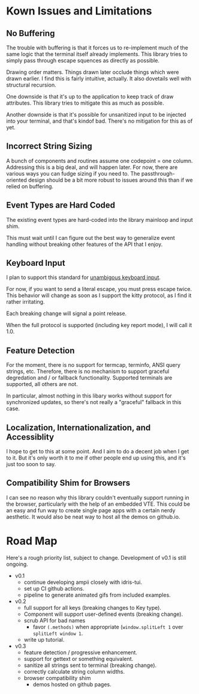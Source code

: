 # Kown Issues and Limitations

## No Buffering

The trouble with buffering is that it forces us to re-implement much
of the same logic that the terminal itself already implements. This
library tries to simply pass through escape squences as directly as
possible.

Drawing order matters. Things drawn later occlude things which were
drawn earlier. I find this is fairly intuitive, actually. It also
dovetails well with structural recursion.

One downside is that it's up to the application to keep track of draw
attributes. This library tries to mitigate this as much as possible.

Another downside is that it's possible for unsanitized input to be
injected into your terminal, and that's kindof bad. There's no
mitigation for this as of yet.

## Incorrect String Sizing

A bunch of components and routines assume one codepoint = one
column. Addressing this is a big deal, and will happen later. For now,
there are various ways you can fudge sizing if you need to. The
passthrough-oriented design should be a bit more robust to issues
around this than if we relied on buffering.

## Event Types are Hard Coded

The existing event types are hard-coded into the library mainloop and
input shim.

This must wait until I can figure out the best way to generalize event
handling without breaking other features of the API that I enjoy.

## <a name="kbd">Keyboard Input

I plan to support this standard for [unambigous keyboard
input](https://sw.kovidgoyal.net/kitty/keyboard-protocol/).

For now, if you want to send a literal escape, you must press escape
twice. This behavior will change as soon as I support the kitty
protocol, as I find it rather irritating.

Each breaking change will signal a point release.

When the full protocol is supported (including key report mode), I
will call it 1.0.

## Feature Detection

For the moment, there is no support for termcap, terminfo, ANSI query
strings, etc. Therefore, there is no mechanism to support graceful
degredation and / or fallback functionality. Supported terminals are
supported, all others are not.

In particular, almost nothing in this libary works without support for
synchronized updates, so there's not really a "graceful" fallback in
this case.

## Localization, Internationalization, and Accessiblity

I hope to get to this at some point. And I aim to do a decent job when
I get to it. But it's only worth it to me if other people end up using
this, and it's just too soon to say.

## Compatibility Shim for Browsers

I can see no reason why this library couldn't eventually support
running in the browser, particularly with the help of an embedded
VTE. This could be an easy and fun way to create single page apps with
a certain nerdy aesthetic. It would also be neat way to host all the
demos on github.io.

# Road Map

Here's a rough priority list, subject to change. Development of v0.1
is still ongoing.

- v0.1
  - continue developing ampii closely with idris-tui.
  - set up CI github actions.
  - pipeline to generate animated gifs from included examples.
- v0.2
  - full support for all keys (breaking changes to Key type).
  - Component will support user-defined events (breaking change).
  - scrub API for bad names
	- favor `(.methods)` when appropriate (`window.splitLeft 1` over
      `splitLeft window 1`.
  - write up tutorial.
- v0.3
  - feature detection / progressive enhancement.
  - support for gettext or something equivalent.
  - sanitize all strings sent to terminal (breaking change).
  - correctly calculate string column widths.
  - browser compatibility shim
	- demos hosted on github pages.

